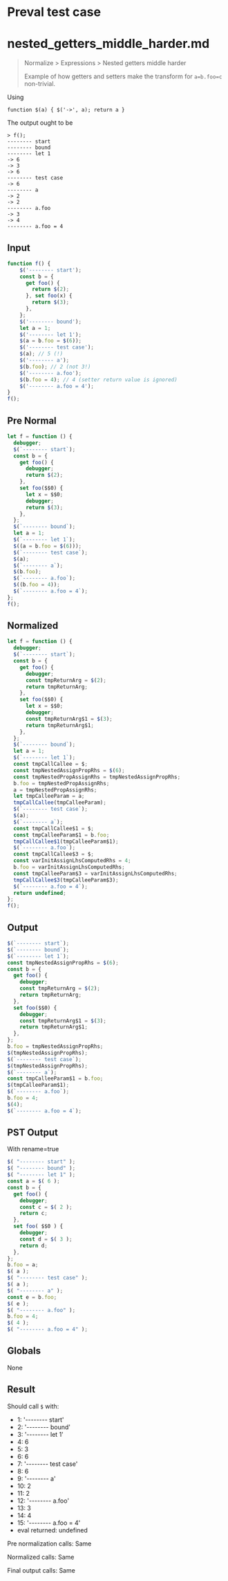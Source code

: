 # Preval test case

# nested_getters_middle_harder.md

> Normalize > Expressions > Nested getters middle harder
>
> Example of how getters and setters make the transform for `a=b.foo=c` non-trivial.

Using
```
function $(a) { $('->', a); return a }
```

The output ought to be

```
> f();
-------- start
-------- bound
-------- let 1
-> 6
-> 3
-> 6
-------- test case
-> 6
-------- a
-> 2
-> 2
-------- a.foo
-> 3
-> 4
-------- a.foo = 4
```

## Input

`````js filename=intro
function f() {
    $('-------- start');
    const b = {
      get foo() {
        return $(2);
      }, set foo(x) {
        return $(3);
      },
    };
    $('-------- bound');
    let a = 1;
    $('-------- let 1');
    $(a = b.foo = $(6));
    $('-------- test case');
    $(a); // 5 (!)
    $('-------- a');
    $(b.foo); // 2 (not 3!)
    $('-------- a.foo');
    $(b.foo = 4); // 4 (setter return value is ignored)
    $('-------- a.foo = 4');
}
f();
`````

## Pre Normal


`````js filename=intro
let f = function () {
  debugger;
  $(`-------- start`);
  const b = {
    get foo() {
      debugger;
      return $(2);
    },
    set foo($$0) {
      let x = $$0;
      debugger;
      return $(3);
    },
  };
  $(`-------- bound`);
  let a = 1;
  $(`-------- let 1`);
  $((a = b.foo = $(6)));
  $(`-------- test case`);
  $(a);
  $(`-------- a`);
  $(b.foo);
  $(`-------- a.foo`);
  $((b.foo = 4));
  $(`-------- a.foo = 4`);
};
f();
`````

## Normalized


`````js filename=intro
let f = function () {
  debugger;
  $(`-------- start`);
  const b = {
    get foo() {
      debugger;
      const tmpReturnArg = $(2);
      return tmpReturnArg;
    },
    set foo($$0) {
      let x = $$0;
      debugger;
      const tmpReturnArg$1 = $(3);
      return tmpReturnArg$1;
    },
  };
  $(`-------- bound`);
  let a = 1;
  $(`-------- let 1`);
  const tmpCallCallee = $;
  const tmpNestedAssignPropRhs = $(6);
  const tmpNestedPropAssignRhs = tmpNestedAssignPropRhs;
  b.foo = tmpNestedPropAssignRhs;
  a = tmpNestedPropAssignRhs;
  let tmpCalleeParam = a;
  tmpCallCallee(tmpCalleeParam);
  $(`-------- test case`);
  $(a);
  $(`-------- a`);
  const tmpCallCallee$1 = $;
  const tmpCalleeParam$1 = b.foo;
  tmpCallCallee$1(tmpCalleeParam$1);
  $(`-------- a.foo`);
  const tmpCallCallee$3 = $;
  const varInitAssignLhsComputedRhs = 4;
  b.foo = varInitAssignLhsComputedRhs;
  const tmpCalleeParam$3 = varInitAssignLhsComputedRhs;
  tmpCallCallee$3(tmpCalleeParam$3);
  $(`-------- a.foo = 4`);
  return undefined;
};
f();
`````

## Output


`````js filename=intro
$(`-------- start`);
$(`-------- bound`);
$(`-------- let 1`);
const tmpNestedAssignPropRhs = $(6);
const b = {
  get foo() {
    debugger;
    const tmpReturnArg = $(2);
    return tmpReturnArg;
  },
  set foo($$0) {
    debugger;
    const tmpReturnArg$1 = $(3);
    return tmpReturnArg$1;
  },
};
b.foo = tmpNestedAssignPropRhs;
$(tmpNestedAssignPropRhs);
$(`-------- test case`);
$(tmpNestedAssignPropRhs);
$(`-------- a`);
const tmpCalleeParam$1 = b.foo;
$(tmpCalleeParam$1);
$(`-------- a.foo`);
b.foo = 4;
$(4);
$(`-------- a.foo = 4`);
`````

## PST Output

With rename=true

`````js filename=intro
$( "-------- start" );
$( "-------- bound" );
$( "-------- let 1" );
const a = $( 6 );
const b = {
  get foo() {
    debugger;
    const c = $( 2 );
    return c;
  },
  set foo( $$0 ) {
    debugger;
    const d = $( 3 );
    return d;
  },
};
b.foo = a;
$( a );
$( "-------- test case" );
$( a );
$( "-------- a" );
const e = b.foo;
$( e );
$( "-------- a.foo" );
b.foo = 4;
$( 4 );
$( "-------- a.foo = 4" );
`````

## Globals

None

## Result

Should call `$` with:
 - 1: '-------- start'
 - 2: '-------- bound'
 - 3: '-------- let 1'
 - 4: 6
 - 5: 3
 - 6: 6
 - 7: '-------- test case'
 - 8: 6
 - 9: '-------- a'
 - 10: 2
 - 11: 2
 - 12: '-------- a.foo'
 - 13: 3
 - 14: 4
 - 15: '-------- a.foo = 4'
 - eval returned: undefined

Pre normalization calls: Same

Normalized calls: Same

Final output calls: Same
